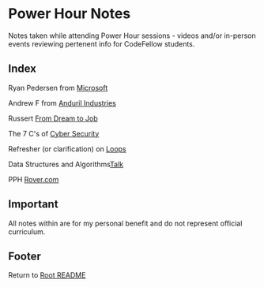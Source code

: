 # Power Hour Notes  

Notes taken while attending Power Hour sessions - videos and/or in-person events reviewing pertenent info for CodeFellow students.

## Index

Ryan Pedersen from [Microsoft](./pph-rpedersen.html)

Andrew F from [Anduril Industries](./pph-fijan-andurilindust.html)

Russert [From Dream to Job](./srussert-dream-job-disney.html)

The 7 C's of [Cyber Security](./pph-sevenc-security.html)

Refresher (or clarification) on [Loops](loops-refresher.html)

Data Structures and Algorithms[Talk](./data-structures-algos.html)

PPH [Rover.com](./pph-rover.html)

## Important  

All notes within are for my personal benefit and do not represent official curriculum.  

## Footer

Return to [Root README](../README.md)
